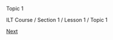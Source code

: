 Topic 1

ILT Course / Section 1 / Lesson 1 / Topic 1

[Next][]


[Next]: /content/microsoft-learning/ilt-course/section-1/lesson-1/topic-2.html